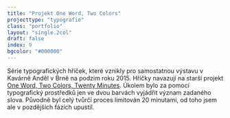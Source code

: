 ```yaml
---
title: "Projekt One Word, Two Colors"
projecttype: "typografie"
class: "portfolio"
layout: "single.2col"
draft: false
index: 9
bgcolor: "#000000"
---
```



Série typografických hříček, které vznikly pro samostatnou výstavu v Kavárně Anděl v Brně na podzim roku 2015. Hříčky navazují na starší projekt [One Word, Two Colors, Twenty Minutes](https://www.facebook.com/OneWordTwoColors/). Úkolem bylo za pomocí typografický prostředků jen ve dvou barvách vyjádřit význam zadaného slova. Původně byl celý tvůrčí proces limitován 20 minutami, od toho jsem ale v pozdějších fázích upustil.